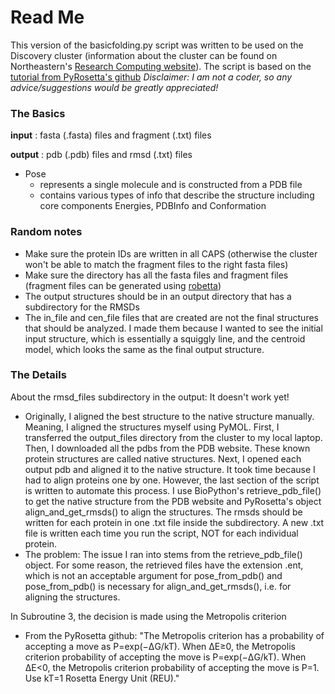 # Read Me
This version of the basicfolding.py script was written to be used on the Discovery cluster (information about the cluster can be found on Northeastern's [Research Computing website](https://rc-docs.northeastern.edu/en/latest/index.html#)). The script is based on the [tutorial from PyRosetta's github](https://rosettacommons.github.io/PyRosetta.notebooks/)
*Disclaimer: I am not a coder, so any advice/suggestions would be greatly appreciated!* 

### The Basics
**input** : fasta (.fasta) files and fragment (.txt) files

**output** : pdb (.pdb) files and rmsd (.txt) files

* Pose
  * represents a single molecule and is constructed from a PDB file
  * contains various types of info that describe the structure including core components Energies, PDBInfo and Conformation

### Random notes
* Make sure the protein IDs are written in all CAPS (otherwise the cluster won't be able to match the fragment files to the right fasta files) 
* Make sure the directory has all the fasta files and fragment files (fragment files can be generated using [robetta](http://robetta.bakerlab.org/fragmentsubmit.jsp)) 
* The output structures should be in an output directory that has a subdirectory for the RMSDs
* The in_file and cen_file files that are created are not the final structures that should be analyzed. I made them because I wanted to see the initial input structure, which is essentially a squiggly line, and the centroid model, which looks the same as the final output structure. 



### The Details
About the rmsd_files subdirectory in the output: It doesn't work yet!
* Originally, I aligned the best structure to the native structure manually. Meaning, I aligned the structures myself using PyMOL. First, I transferred the output_files directory from the cluster to my local laptop. Then, I downloaded all the pdbs from the PDB website. These known protein structures are called native structures. Next, I opened each output pdb and aligned it to the native structure. It took time because I had to align proteins one by one. However, the last section of the script is written to automate this process. I use BioPython's retrieve_pdb_file() to get the native structure from the PDB website and PyRosetta's object align_and_get_rmsds() to align the structures. The rmsds should be written for each protein in one .txt file inside the subdirectory. A new .txt file is written each time you run the script, NOT for each individual protein.
* The problem: The issue I ran into stems from the retrieve_pdb_file() object. For some reason, the retrieved files have the extension .ent, which is not an acceptable argument for pose_from_pdb() and pose_from_pdb() is necessary for align_and_get_rmsds(), i.e. for aligning the structures.

In Subroutine 3, the decision is made using the Metropolis criterion
* From the PyRosetta github: 
  "The Metropolis criterion has a probability of accepting a move as P=exp(−ΔG/kT). When ΔE≥0, the Metropolis criterion probability of accepting the move is P=exp(−ΔG/kT). When ΔE<0, the Metropolis criterion probability of accepting the move is P=1. Use kT=1 Rosetta Energy Unit (REU)."
